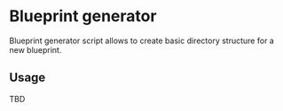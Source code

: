 # Blueprint generator

Blueprint generator script allows to create basic directory structure for a new blueprint.

## Usage
TBD